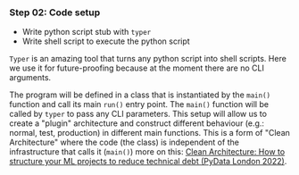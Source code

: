 ### Step 02: Code setup

- Write python script stub with `typer`
- Write shell script to execute the python script

`Typer` is an amazing tool that turns any python script into shell scripts. Here we use it for future-proofing because at the moment there are no CLI arguments.

The program will be defined in a class that is instantiated by the `main()` function and call its main `run()` entry point. The `main()` function will be called by `typer` to pass any CLI parameters. This setup will allow us to create a "plugin" architecture and construct different behaviour (e.g.: normal, test, production) in different main functions. This is a form of "Clean Architecture" where the code (the class) is independent of the infrastructure that calls it (`main()`) more on this: [Clean Architecture: How to structure your ML projects to reduce technical debt (PyData London 2022)](https://laszlo.substack.com/p/slides-for-my-talk-at-pydata-london).
